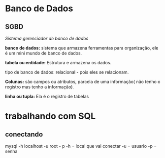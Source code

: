 # Banco de Dados

## SGBD
*Sistema gerenciador de banco de dados*

**banco de dados:** sistema que armazena ferramentas para organização, ele é um mini mundo de banco de dados.

**tabela ou entidade:** Estrutura e armazena os dados.

tipo de banco de dados: relacional - pois eles se relacionam.

**Colunas:** são campos ou atributos, parcela de uma informação( não tenho o registro mas tenho a informação).

**linha ou tupla:** Ela é o registro de tabelas 



# trabalhando com SQL

## conectando

 mysql -h localhost -u root - p
 -h = local que vai conectar
 -u = usuario
 -p = senha